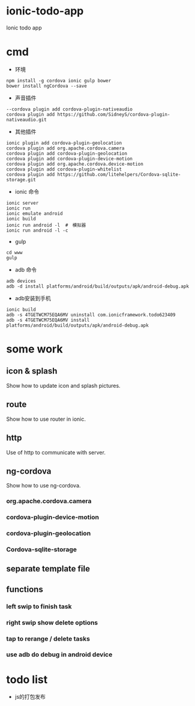 # ionic-todo-app
Ionic todo app

# cmd

- 环境
```
npm install -g cordova ionic gulp bower
bower install ngCordova --save
```

- 声音插件

```
--cordova plugin add cordova-plugin-nativeaudio
cordova plugin add https://github.com/SidneyS/cordova-plugin-nativeaudio.git
```

- 其他插件　
```
ionic plugin add cordova-plugin-geolocation
cordova plugin add org.apache.cordova.camera
cordova plugin add cordova-plugin-geolocation
cordova plugin add cordova-plugin-device-motion
cordova plugin add org.apache.cordova.device-motion
cordova plugin add cordova-plugin-whitelist
cordova plugin add https://github.com/litehelpers/Cordova-sqlite-storage.git
```

- ionic 命令
```
ionic server
ionic run
ionic emulate android
ionic build
ionic run android -l  #　模拟器
ionic run android -l -c
```

- gulp
```
cd www
gulp
```

- adb 命令
```
adb devices
adb -d install platforms/android/build/outputs/apk/android-debug.apk
```

- adb安装到手机
```
ionic build 
adb -s 4TGETWCM75EQA6MV uninstall com.ionicframework.todo623409 
adb -s 4TGETWCM75EQA6MV install platforms/android/build/outputs/apk/android-debug.apk 
```

# some work

## icon & splash
Show how to update icon and splash pictures.

## route
Show how to use router in ionic.

## http
Use of http to communicate with server.

## ng-cordova
Show how to use ng-cordova.

### org.apache.cordova.camera

### cordova-plugin-device-motion

### cordova-plugin-geolocation

### Cordova-sqlite-storage

## separate template file

## functions
### left swip to finish task
### right swip show delete options
### tap to rerange / delete tasks
### use adb do debug in android device

# todo list
- js的打包发布